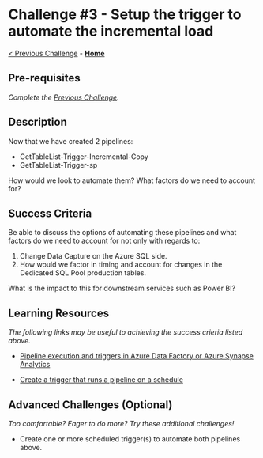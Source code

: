 # Challenge #3 - Setup the trigger to automate the incremental load

[< Previous Challenge](Challenge-02.md) - **[Home](../README.md)** 

## Pre-requisites

*Complete the [Previous Challenge](Challenge-02.md).*

## Description

Now that we have created 2 pipelines:
- GetTableList-Trigger-Incremental-Copy
- GetTableList-Trigger-sp

How would we look to automate them?  What factors do we need to account for?

## Success Criteria

Be able to discuss the options of automating these pipelines and what factors do we need to account for not only with regards to:
1. Change Data Capture on the Azure SQL side. 
2. How would we factor in timing and account for changes in the Dedicated SQL Pool production tables. 

What is the impact to this for downstream services such as Power BI?

## Learning Resources

*The following links may be useful to achieving the success crieria listed above.*

- [Pipeline execution and triggers in Azure Data Factory or Azure Synapse Analytics](https://docs.microsoft.com/en-us/azure/data-factory/concepts-pipeline-execution-triggers)

- [Create a trigger that runs a pipeline on a schedule](https://docs.microsoft.com/en-us/azure/data-factory/how-to-create-schedule-trigger?tabs=data-factory)


## Advanced Challenges (Optional)

*Too comfortable?  Eager to do more?  Try these additional challenges!*

- Create one or more scheduled trigger(s) to automate both pipelines above.
